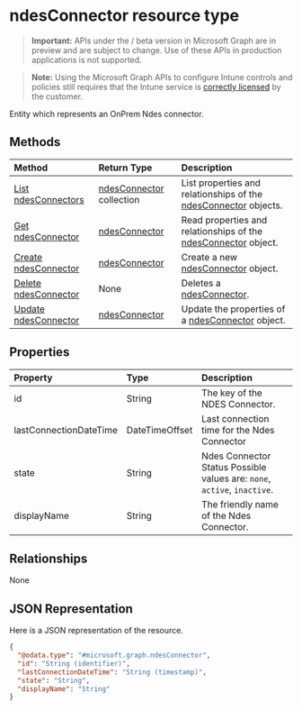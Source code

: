 ﻿# ndesConnector resource type

> **Important:** APIs under the / beta version in Microsoft Graph are in preview and are subject to change. Use of these APIs in production applications is not supported.

> **Note:** Using the Microsoft Graph APIs to configure Intune controls and policies still requires that the Intune service is [correctly licensed](https://go.microsoft.com/fwlink/?linkid=839381) by the customer.

Entity which represents an OnPrem Ndes connector.
## Methods
|Method|Return Type|Description|
|:---|:---|:---|
|[List ndesConnectors](../api/intune_deviceconfig_ndesconnector_list.md)|[ndesConnector](../resources/intune_deviceconfig_ndesconnector.md) collection|List properties and relationships of the [ndesConnector](../resources/intune_deviceconfig_ndesconnector.md) objects.|
|[Get ndesConnector](../api/intune_deviceconfig_ndesconnector_get.md)|[ndesConnector](../resources/intune_deviceconfig_ndesconnector.md)|Read properties and relationships of the [ndesConnector](../resources/intune_deviceconfig_ndesconnector.md) object.|
|[Create ndesConnector](../api/intune_deviceconfig_ndesconnector_create.md)|[ndesConnector](../resources/intune_deviceconfig_ndesconnector.md)|Create a new [ndesConnector](../resources/intune_deviceconfig_ndesconnector.md) object.|
|[Delete ndesConnector](../api/intune_deviceconfig_ndesconnector_delete.md)|None|Deletes a [ndesConnector](../resources/intune_deviceconfig_ndesconnector.md).|
|[Update ndesConnector](../api/intune_deviceconfig_ndesconnector_update.md)|[ndesConnector](../resources/intune_deviceconfig_ndesconnector.md)|Update the properties of a [ndesConnector](../resources/intune_deviceconfig_ndesconnector.md) object.|

## Properties
|Property|Type|Description|
|:---|:---|:---|
|id|String|The key of the NDES Connector.|
|lastConnectionDateTime|DateTimeOffset|Last connection time for the Ndes Connector|
|state|String|Ndes Connector Status Possible values are: `none`, `active`, `inactive`.|
|displayName|String|The friendly name of the Ndes Connector.|

## Relationships
None
## JSON Representation
Here is a JSON representation of the resource.
<!-- {
  "blockType": "resource",
  "keyProperty": "id",
  "@odata.type": "microsoft.graph.ndesConnector"
}
-->
``` json
{
  "@odata.type": "#microsoft.graph.ndesConnector",
  "id": "String (identifier)",
  "lastConnectionDateTime": "String (timestamp)",
  "state": "String",
  "displayName": "String"
}
```



